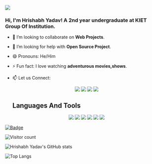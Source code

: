 <img src="https://miro.medium.com/max/1360/1*IRGHmiGsa16stedQvIaZfw.gif">

### Hi, I'm Hrishabh Yadav! A 2nd year undergraduate at KIET Group Of Institution.

- 👯 I’m looking to collaborate on **Web Projects**.
- 🤔 I’m looking for help with **Open Source Project**.
- 😄 Pronouns: He/Him
- ⚡ Fun fact: I love watching **adventurous movies,shows**.
- 📫 Let us Connect: 
  <p align='center'>
  <a href="mailto:hrishabhyadav96@gmail.com"><img src="https://img.shields.io/badge/gmail-%23D14836.svg?&style=for-the-badge&logo=gmail&logoColor=white" /></a>
  <a href="https://www.linkedin.com/in/hrishabh-yadav-a53a611ba/"><img src="https://img.shields.io/badge/linkedin-%230077B5.svg?&style=for-the-badge&logo=linkedin&logoColor=white" /></a>
  <a href="https://github.com/hrishabh2002"><img src="https://img.shields.io/badge/github-black.svg?&style=for-the-badge&logo=github&logoColor=white" /></a> 
  <a href="https://www.codechef.com/users/hrishi2002"><img src="https://img.shields.io/badge/hrishi2002-b5651d?style=for-the-badge&logo=codechef&logoColor=white"></a>
 
  
  <summary><h2>Languages And Tools</h2></summary>
  <p align="center">
    <img src="https://img.shields.io/badge/c-%2300599C.svg?style=for-the-badge&logo=c&logoColor=white"></img>
    <img src="https://img.shields.io/badge/c++-%2300599C.svg?style=for-the-badge&logo=c%2B%2B&logoColor=white"></img>
    <img src="https://img.shields.io/badge/html5-%23E34F26.svg?style=for-the-badge&logo=html5&logoColor=white"></img>
    <img src="https://img.shields.io/badge/css3-%231572B6.svg?style=for-the-badge&logo=css3&logoColor=white"></img>
    <img src="https://img.shields.io/badge/javascript-%23323330.svg?style=for-the-badge&logo=javascript&logoColor=%23F7DF1E"></img>
    <img src="https://img.shields.io/badge/react-%2320232a.svg?style=for-the-badge&logo=react&logoColor=%2361DAFB"></img>
   
  </p>
  
[![Badge](https://cp-logo.vercel.app/codechef/hrishi2002?logo=true)](https://www.codechef.com/users/hrishi2002)

![Visitor count](https://visitor-badge.laobi.icu/badge?page_id=hrishabh2002.hrishabh2002)

![Hrishabh Yadav's GitHub stats](https://github-readme-stats.vercel.app/api?username=hrishabh2002&count_private=true&show_icons=true&theme=radical)

![Top Langs](https://github-readme-stats.vercel.app/api/top-langs/?username=hrishabh2002&layout=compact&count_private=true&langs_count=5&theme=radical)
